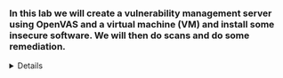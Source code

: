 ### In this lab we will create a vulnerability management server using OpenVAS and a virtual machine (VM) and install some insecure software. We will then do scans and do some remediation.

<details close>

#### First thing we will do is create our free Azure account and go to the Azure portal. 

![New Note](https://github.com/VanessaMancia/OpenVas_Management_Lab/assets/112146207/04b42b08-5302-45ad-9ebe-e2f02aebcc57)

---
#### Now we will prepare our vulnerability management scanner, which will be used to scan our vulnerable VM.

#### Go to the search bar and type in "marketplace" once we are there type "OpenVas" and click on the one that is supported by HOSSTED.

<img width="617" alt="image" src="https://github.com/VanessaMancia/OpenVas_Management_Lab/assets/112146207/2de094b4-ca7f-4bf9-847c-7c32522cd9a7">

---

#### Once we click on "start with pre set configuration" we will pick the weakest one as shown below.

<img width="337" alt="image" src="https://github.com/VanessaMancia/OpenVas_Management_Lab/assets/112146207/9c379f25-88e0-4ca3-bec8-2cf19a275c82">

---

#### For the VM we are creating we want to name our resource group "Vulnerability-Management" and the VM name "OpenVAS." 

<img width="816" alt="image" src="https://github.com/VanessaMancia/OpenVas_Management_Lab/assets/112146207/c0044f34-e3f6-4df4-be58-a140839c0a5c">

#### For authentication purposes we want to click on "password" and make a username and password that you will remember. 

<img width="824" alt="image" src="https://github.com/VanessaMancia/OpenVas_Management_Lab/assets/112146207/66b9d424-c63d-4768-81bf-b720e3005e68">


#### Go to "monitoring" and disable boot diagnostics. Now click on "review and create" and make sure everything looks good. 

<img width="512" alt="image" src="https://github.com/VanessaMancia/OpenVas_Management_Lab/assets/112146207/713fd3e0-decc-4645-bbc5-64940ebec702">

---

#### After the VM has been created, SSH into the OpenVAS VM we created with PowerShell (windows) or Terminal (MacOS) using the credentials you created earlier. 

#### Quick explanation: SSH (secure shell) is used to connect and manage Linux machines over the internet

#### As shown below, we got the public IP address of our OpenVAS VM and typed it in our terminal and managed to login. 


<img width="718" alt="image" src="https://github.com/VanessaMancia/OpenVas_Management_Lab/assets/112146207/2f74d05f-f724-452d-8fa2-90dadc789361">

#### It should show the web app URL and default username and password at this point, attempt to go to the URL in the browser and login with the username and password. If it doesn’t work, try admin/admin:

<img width="715" alt="image" src="https://github.com/VanessaMancia/OpenVas_Management_Lab/assets/112146207/fc4fa8d2-01ba-4994-9d9d-4b25eba61919">

---

#### After you get logged in, reset the admin password from the original, to: "enter your password" 

<img width="1136" alt="image" src="https://github.com/VanessaMancia/OpenVas_Management_Lab/assets/112146207/97ccbe54-248c-4b59-930d-deb7ace33aeb">

----

<details close>

### We will now create a client VM and make it vulnerable 

#### Go to your azure portal and search for "virtual machine" and click "create" 

<img width="817" alt="image" src="https://github.com/VanessaMancia/OpenVas_Management_Lab/assets/112146207/5d4e6aaa-7686-4fd7-9204-8c2bdc559024">

---

#### After the VM has been created, ensure you can RDP into it with the credentials you created. If you are using a Mac go to the app store and download "Microsoft Remote Desktop" 

#### Go back to Azure and copy the public IP address of the windows-vm and paste it to your RDP.

<img width="809" alt="image" src="https://github.com/VanessaMancia/OpenVas_Management_Lab/assets/112146207/977f4361-6023-4d96-9038-39f46c2ffeb8">

---

#### We are now going to disable the windows firewall. Type in wf.msc

<img width="895" alt="image" src="https://github.com/VanessaMancia/OpenVas_Management_Lab/assets/112146207/a5dd9f31-816b-4d36-8103-1fbd6935a49b">

Go to "window defender firewall properties" and click on "off" for each category then hit "okay" and "apply." 

<img width="895" alt="image" src="https://github.com/VanessaMancia/OpenVas_Management_Lab/assets/112146207/85fcc337-22df-4f97-8065-cdd1c539caeb">


---

#### Let's download and install some old software.

<img width="1249" alt="image" src="https://github.com/VanessaMancia/OpenVas_Management_Lab/assets/112146207/02e3673c-b4cd-4c96-8588-ba5ff74dbd16">

#### Now we will restart our VM and leave it alone for a bit. 

---

<details close>


### We will configure and openVAS to perform first unauthenticated scan against our vulnerable VM. 

#### Unauthenticated means that the vulnerability management platform won't attempt to log into the computer and really look in depth at it. It will scan it from a superficial level from the network. 

---

#### We are going to use our previous link form before to openVAS. Once you are logged in go to Assets → Hosts → New Host


#### Now go to Azure and find your Windows machine and search for the private IP address under networking. 

<img width="419" alt="image" src="https://github.com/VanessaMancia/OpenVas_Management_Lab/assets/112146207/8452811d-6869-4d33-a38a-f40f83ad4add">

#### Go back to openVAS and once you put in the private IP address we will create a new target from the host and name it "Azure Vulnerable VMs" 

---

#### We will create a new task by going to Scans → Tasks → New Tasks

<img width="808" alt="image" src="https://github.com/VanessaMancia/OpenVas_Management_Lab/assets/112146207/29a66dbb-5f32-493b-8638-f245b57b4a80">

#### "Start" the "Scan - Azure Vulnerable VMs" Task 





